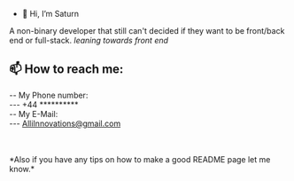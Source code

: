- 👋 Hi, I’m Saturn

A non-binary developer that still can't decided if they want to be front/back end or full-stack.
*leaning towards front end*


## 📫 How to reach me: <br>
-- My Phone number: <br>
--- +44 ********** <br>
-- My E-Mail: <br>
--- AlliInnovations@gmail.com <br>


<br>
<br>
*Also if you have any tips on how to make a good README page let me know.*
